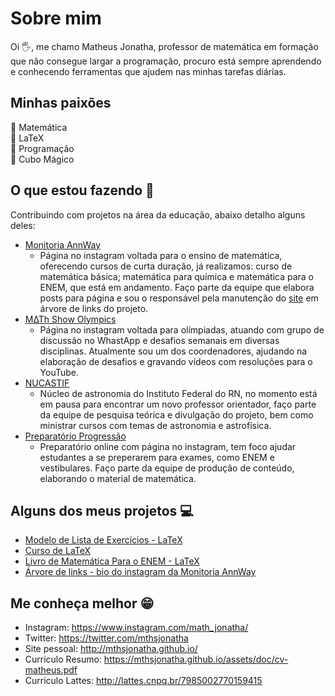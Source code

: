 # Sobre mim
Oi 🖐, me chamo Matheus Jonatha, professor de matemática em formação que não consegue largar a programação, procuro está sempre aprendendo e conhecendo ferramentas que ajudem nas minhas tarefas diárias.

## Minhas paixões
🖤 Matemática<br>
💛 LaTeX<br>
🤍 Programação<br>
💙 Cubo Mágico<br>

## O que estou fazendo 📂
Contribuindo com projetos na área da educação, abaixo detalho alguns deles:
- [Monitoria AnnWay](https://www.instagram.com/monitoriaannway/)
  - Página no instagram voltada para o ensino de matemática, oferecendo cursos de curta duração, já realizamos: curso de matemática básica; matemática para química e matemática para o ENEM, que está em andamento. Faço parte da equipe que elabora posts para página e sou o responsável pela manutenção do [site](http://annway.github.io/) em árvore de links do projeto.
- [M∆Th Show Olympics](https://www.instagram.com/math_show_olympics.oficial/)
  - Página no instagram voltada para olímpiadas, atuando com grupo de discussão no WhastApp e desafios semanais em diversas disciplinas. Atualmente sou um dos coordenadores, ajudando na elaboração de desafios e gravando vídeos com resoluções para o YouTube.
- [NUCASTIF](https://www.instagram.com/ifrn_nucastif/)
  - Núcleo de astronomia do Instituto Federal do RN, no momento está em pausa para encontrar um novo professor orientador, faço parte da equipe de pesquisa teórica e divulgação do projeto, bem como ministrar cursos com temas de astronomia e astrofísica.
- [Preparatório Progressão](https://www.instagram.com/prep_progressao/)
  - Preparatório online com página no instagram, tem foco ajudar estudantes a se preperarem para exames, como ENEM e vestibulares. Faço parte da equipe de produção de conteúdo, elaborando o material de matemática.
  
## Alguns dos meus projetos 💻
- [Modelo de Lista de Exercícios - LaTeX](https://github.com/mthsjonatha/pibid_lista)
- [Curso de LaTeX](https://github.com/mthsjonatha/aulaslatex)
- [Livro de Matemática Para o ENEM - LaTeX](https://github.com/mthsjonatha/livro-matematica-para-o-enem)
- [Árvore de links - bio do instagram da Monitoria AnnWay](https://github.com/AnnWay/annway.github.io)

## Me conheça melhor 😁
- Instagram: https://www.instagram.com/math_jonatha/
- Twitter: https://twitter.com/mthsjonatha
- Site pessoal: http://mthsjonatha.github.io/
- Curriculo Resumo: https://mthsjonatha.github.io/assets/doc/cv-matheus.pdf
- Curriculo Lattes: http://lattes.cnpq.br/7985002770159415
